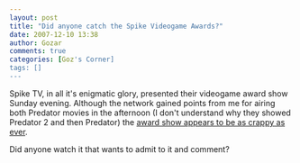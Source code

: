 ```yaml
---
layout: post
title: "Did anyone catch the Spike Videogame Awards?"
date: 2007-12-10 13:38
author: Gozar
comments: true
categories: [Goz's Corner]
tags: []
---
```

Spike TV, in all it's enigmatic glory, presented their videogame award show Sunday evening. Although the network gained points from me for airing both Predator movies in the afternoon (I don't understand why they showed Predator 2 and then Predator) the <a href="http://arstechnica.com/journals/thumbs.ars/2007/12/10/spiketvs-2007-video-game-awards-are-either-utterly-obvious-or-extremely-strange" title="SpikeTV's 2007 Video Game Awards: extremely strange">award show appears to be as crappy as ever</a>.
<p>Did anyone watch it that wants to admit to it and comment?</p>
